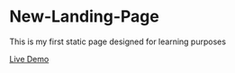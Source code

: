 # New-Landing-Page
This is my first static page designed for learning purposes

[Live Demo](https://pritamsaha-github.github.io/New-Landing-Page/)
